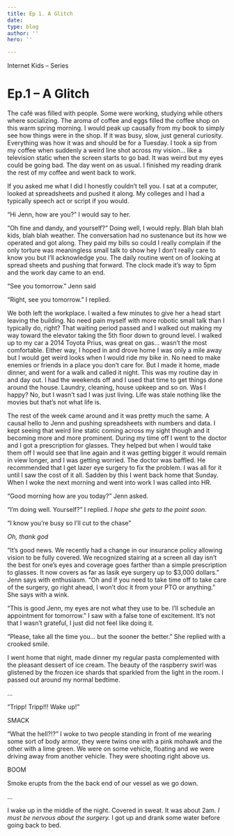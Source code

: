 ```yaml
---
title: Ep 1. A Glitch
date: 
type: blog
author: ''
hero: ''

---
```

Internet Kids – Series

<h1>Ep.1 – A Glitch</h1>

The café was filled with people. Some were working, studying while others where socializing. The aroma of coffee and eggs filled the coffee shop on this warm spring morning. I would peak up causally from my book to simply see how things were in the shop. If it was busy, slow, just general curiosity. Everything was how it was and should be for a Tuesday. I took a sip from my coffee when suddenly a weird line shot across my vision… like a television static when the screen starts to go bad. It was weird but my eyes could be going bad. The day went on as usual. I finished my reading drank the rest of my coffee and went back to work.

If you asked me what I did I honestly couldn’t tell you. I sat at a computer, looked at spreadsheets and pushed it along. My colleges and I had a typically speech act or script if you would.

“Hi Jenn, how are you?” I would say to her.

“Oh fine and dandy, and yourself?” Doing well, I would reply. Blah blah blah kids, blah blah weather. The conversation had no sustenance but its how we operated and got along. They paid my bills so could I really complain if the only torture was meaningless small talk to show hey I don’t really care to know you but I’ll acknowledge you. The daily routine went on of looking at spread sheets and pushing that forward. The clock made it’s way to 5pm and the work day came to an end.

“See you tomorrow.” Jenn said

“Right, see you tomorrow.” I replied.

We both left the workplace. I waited a few minutes to give her a head start leaving the building. No need pain myself with more robotic small talk than I typically do, right? That waiting period passed and I walked out making my way toward the elevator taking the 5th floor down to ground level. I walked up to my car a 2014 Toyota Prius, was great on gas… wasn’t the most comfortable. Either way, I hoped in and drove home I was only a mile away but I would get weird looks when I would ride my bike in. No need to make enemies or friends in a place you don’t care for. But I made it home, made dinner, and went for a walk and called it night. This was my routine day in and day out. I had the weekends off and I used that time to get things done around the house. Laundry, cleaning, house upkeep and so on. Was I happy? No, but I wasn’t sad I was just living. Life was stale nothing like the movies but that’s not what life is.

The rest of the week came around and it was pretty much the same. A causal hello to Jenn and pushing spreadsheets with numbers and data. I kept seeing that weird line static coming across my sight though and it becoming more and more prominent. During my time off I went to the doctor and I got a prescription for glasses. They helped but when I would take them off I would see that line again and it was getting bigger it would remain in view longer, and I was getting worried. The doctor was baffled. He recommended that I get lazer eye surgery to fix the problem. I was all for it until I saw the cost of it all. Sadden by this I went back home that Sunday. When I woke the next morning and went into work I was called into HR.

“Good morning how are you today?” Jenn asked.

“I’m doing well. Yourself?” I replied. _I hope she gets to the point soon._

“I know you’re busy so I’ll cut to the chase”

_Oh, thank god_

“It’s good news. We recently had a change in our insurance policy allowing vision to be fully covered. We recognized stairing at a screen all day isn’t the best for one’s eyes and coverage goes farther than a simple prescription to glasses. It now covers as far as lasik eye surgery up to $3,000 dollars.” Jenn says with enthusiasm. “Oh and if you need to take time off to take care of the surgery, go right ahead, I won’t doc it from your PTO or anything.” She says with a wink.

“This is good Jenn, my eyes are not what they use to be. I’ll schedule an appointment for tomorrow.” I saw with a false tone of excitement. It’s not that I wasn’t grateful, I just did not feel like doing it.

“Please, take all the time you… but the sooner the better.” She replied with a crooked smile.

I went home that night, made dinner my regular pasta complemented with the pleasant dessert of ice cream. The beauty of the raspberry swirl was glistened by the frozen ice shards that sparkled from the light in the room. I passed out around my normal bedtime.

…

“Tripp! Tripp!!! Wake up!”

SMACK

“What the hell?!?” I woke to two people standing in front of me wearing some sort of body armor, they were twins one with a pink mohawk and the other with a lime green. We were on some vehicle, floating and we were driving away from another vehicle. They were shooting right above us.

BOOM

Smoke erupts from the the back end of our vessel as we go down.

…

I wake up in the middle of the night. Covered in sweat. It was about 2am. _I must be nervous about the surgery._ I got up and drank some water before going back to bed.
